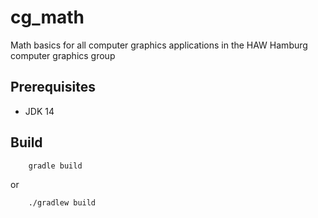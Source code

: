 # cg_math

Math basics for all computer graphics applications in the HAW Hamburg computer graphics group

## Prerequisites

* JDK 14

## Build

        gradle build

or

        ./gradlew build